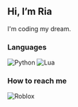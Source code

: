 ## Hi, I’m Ria
I'm coding my dream.

### Languages
![Python](https://img.shields.io/badge/Python-3776AB?style=flat-square&logo=Python&logoColor=white&link=https%3A%2F%2Fwww.python.org)
![Lua](https://img.shields.io/badge/Lua-2C2D72?style=flat-square&logo=Lua&link=https%3A%2F%2Fwww.lua.org)

### How to reach me
![Roblox](https://img.shields.io/badge/Roblox-000000?style=flat-square&logo=Roblox&link=https%3A%2F%2Fwww.roblox.com%2Fusers%2F1321350610%2Fprofile)
